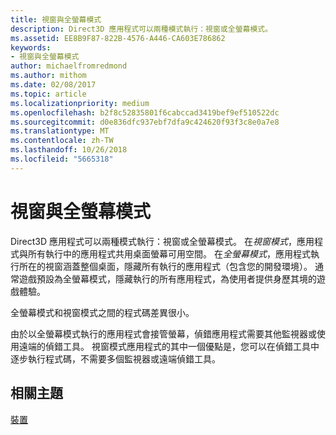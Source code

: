 ```yaml
---
title: 視窗與全螢幕模式
description: Direct3D 應用程式可以兩種模式執行：視窗或全螢幕模式。
ms.assetid: EE8B9F87-822B-4576-A446-CA603E786862
keywords:
- 視窗與全螢幕模式
author: michaelfromredmond
ms.author: mithom
ms.date: 02/08/2017
ms.topic: article
ms.localizationpriority: medium
ms.openlocfilehash: b2f8c52835801f6cabccad3419bef9ef510522dc
ms.sourcegitcommit: d0e836dfc937ebf7dfa9c424620f93f3c8e0a7e8
ms.translationtype: MT
ms.contentlocale: zh-TW
ms.lasthandoff: 10/26/2018
ms.locfileid: "5665318"
---
```

# <a name="span-iddirect3dconceptswindowedvsfull-screenmodespanwindowed-vs-full-screen-mode"></a><span id="direct3dconcepts.windowed_vs__full-screen_mode"></span>視窗與全螢幕模式


Direct3D 應用程式可以兩種模式執行：視窗或全螢幕模式。 在*視窗模式*，應用程式與所有執行中的應用程式共用桌面螢幕可用空間。 在*全螢幕模式*，應用程式執行所在的視窗涵蓋整個桌面，隱藏所有執行的應用程式（包含您的開發環境）。 通常遊戲預設為全螢幕模式，隱藏執行的所有應用程式，為使用者提供身歷其境的遊戲體驗。

全螢幕模式和視窗模式之間的程式碼差異很小。

由於以全螢幕模式執行的應用程式會接管螢幕，偵錯應用程式需要其他監視器或使用遠端的偵錯工具。 視窗模式應用程式的其中一個優點是，您可以在偵錯工具中逐步執行程式碼，不需要多個監視器或遠端偵錯工具。

## <a name="span-idrelated-topicsspanrelated-topics"></a><span id="related-topics"></span>相關主題


[裝置](devices.md)

 

 




